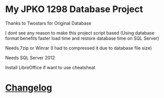 # My JPKO 1298 Database Project

Thanks to Twostars for Original Database

I dont see any reason to make this project script based
(Using database format benefits faster load time and restore database time on SQL Server)

Needs 7zip or Winrar
(I had to compressed it due to database file size)

Needs SQL Server 2012

Install LibreOffice if want to use cheatsheat

# [Changelog](Changelog.md)
